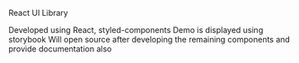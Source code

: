 React UI Library

Developed using React, styled-components
Demo is displayed using storybook
Will open source after developing the remaining components and provide documentation also
